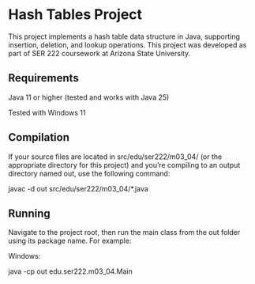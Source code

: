 # Hash Tables Project

This project implements a hash table data structure in Java, supporting insertion, deletion, and lookup operations. This project was developed as part of SER 222 coursework at Arizona State University.

## Requirements

Java 11 or higher (tested and works with Java 25)

Tested with Windows 11

## Compilation

If your source files are located in src/edu/ser222/m03_04/ (or the appropriate directory for this project) and you’re compiling to an output directory named out, use the following command:

javac -d out src/edu/ser222/m03_04/*.java

## Running

Navigate to the project root, then run the main class from the out folder using its package name. For example:

Windows:

java -cp out edu.ser222.m03_04.Main
